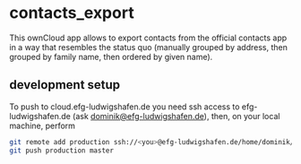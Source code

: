 # contacts_export

This ownCloud app allows to export contacts from the official contacts app in a way that resembles the status quo (manually grouped by address, then grouped by family name, then ordered by given name).

## development setup

To push to cloud.efg-ludwigshafen.de you need ssh access to efg-ludwigshafen.de (ask dominik@efg-ludwigshafen.de), then, on your local machine, perform

```bash
git remote add production ssh://<you>@efg-ludwigshafen.de/home/dominik/git/contacts-export.git
git push production master
```
